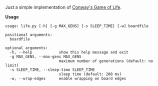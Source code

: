 Just a simple implementation of [Conway's Game of Life](http://en.wikipedia.org/wiki/Conway's_Game_of_Life).

**Usage**

```
usage: life.py [-h] [-g MAX_GENS] [-s SLEEP_TIME] [-w] boardfile

positional arguments:
  boardfile

optional arguments:
  -h, --help            show this help message and exit
  -g MAX_GENS, --max-gens MAX_GENS
                        maximum number of generations (default: no limit)
  -s SLEEP_TIME, --sleep-time SLEEP_TIME
                        sleep time (default: 200 ms)
  -w, --wrap-edges      enable wrapping on board edges
```
